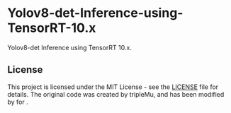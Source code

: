 # Yolov8-det-Inference-using-TensorRT-10.x
Yolov8-det Inference using TensorRT 10.x.

## License
This project is licensed under the MIT License - see the [LICENSE](./LICENSE) file for details.
The original code was created by tripleMu, and has been modified by <Akiy071> for <myself>.
